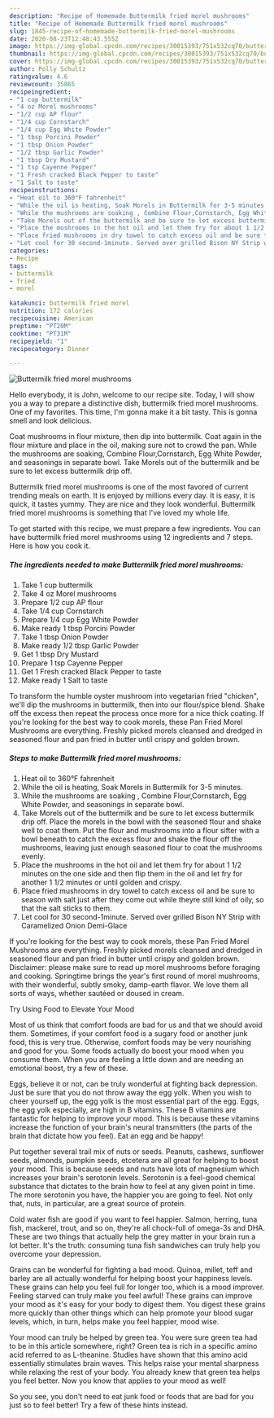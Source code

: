 ```yaml
---
description: "Recipe of Homemade Buttermilk fried morel mushrooms"
title: "Recipe of Homemade Buttermilk fried morel mushrooms"
slug: 1845-recipe-of-homemade-buttermilk-fried-morel-mushrooms
date: 2020-08-23T12:48:43.555Z
image: https://img-global.cpcdn.com/recipes/30015393/751x532cq70/buttermilk-fried-morel-mushrooms-recipe-main-photo.jpg
thumbnail: https://img-global.cpcdn.com/recipes/30015393/751x532cq70/buttermilk-fried-morel-mushrooms-recipe-main-photo.jpg
cover: https://img-global.cpcdn.com/recipes/30015393/751x532cq70/buttermilk-fried-morel-mushrooms-recipe-main-photo.jpg
author: Polly Schultz
ratingvalue: 4.6
reviewcount: 35865
recipeingredient:
- "1 cup buttermilk"
- "4 oz Morel mushrooms"
- "1/2 cup AP flour"
- "1/4 cup Cornstarch"
- "1/4 cup Egg White Powder"
- "1 tbsp Porcini Powder"
- "1 tbsp Onion Powder"
- "1/2 tbsp Garlic Powder"
- "1 tbsp Dry Mustard"
- "1 tsp Cayenne Pepper"
- "1 Fresh cracked Black Pepper to taste"
- "1 Salt to taste"
recipeinstructions:
- "Heat oil to 360°F fahrenheit"
- "While the oil is heating, Soak Morels in Buttermilk for 3-5 minutes."
- "While the mushrooms are soaking , Combine Flour,Cornstarch, Egg White Powder, and seasonings in separate bowl."
- "Take Morels out of the buttermilk and be sure to let excess buttermilk drip off. Place the morels in the bowl with the seasoned flour and shake well to coat them. Put the flour and mushrooms into a flour sifter with a bowl beneath to catch the excess flour and shake the flour off the mushrooms, leaving just enough seasoned flour to coat the mushrooms evenly."
- "Place the mushrooms in the hot oil and let them fry for about 1 1/2 minutes on the one side and then flip them in the oil and let fry for another 1 1/2 minutes or until golden and crispy."
- "Place fried mushrooms in dry towel to catch excess oil and be sure to season with salt just after they come out while theyre still kind of oily, so that the salt sticks to them."
- "Let cool for 30 second-1minute. Served over grilled Bison NY Strip with Caramelized Onion Demi-Glace"
categories:
- Recipe
tags:
- buttermilk
- fried
- morel

katakunci: buttermilk fried morel 
nutrition: 172 calories
recipecuisine: American
preptime: "PT20M"
cooktime: "PT31M"
recipeyield: "1"
recipecategory: Dinner

---
```



![Buttermilk fried morel mushrooms](https://img-global.cpcdn.com/recipes/30015393/751x532cq70/buttermilk-fried-morel-mushrooms-recipe-main-photo.jpg)

Hello everybody, it is John, welcome to our recipe site. Today, I will show you a way to prepare a distinctive dish, buttermilk fried morel mushrooms. One of my favorites. This time, I'm gonna make it a bit tasty. This is gonna smell and look delicious.

Coat mushrooms in flour mixture, then dip into buttermilk. Coat again in the flour mixture and place in the oil, making sure not to crowd the pan. While the mushrooms are soaking, Combine Flour,Cornstarch, Egg White Powder, and seasonings in separate bowl. Take Morels out of the buttermilk and be sure to let excess buttermilk drip off.

Buttermilk fried morel mushrooms is one of the most favored of current trending meals on earth. It is enjoyed by millions every day. It is easy, it is quick, it tastes yummy. They are nice and they look wonderful. Buttermilk fried morel mushrooms is something that I've loved my whole life.


To get started with this recipe, we must prepare a few ingredients. You can have buttermilk fried morel mushrooms using 12 ingredients and 7 steps. Here is how you cook it.

<!--inarticleads1-->

##### The ingredients needed to make Buttermilk fried morel mushrooms:

1. Take 1 cup buttermilk
1. Take 4 oz Morel mushrooms
1. Prepare 1/2 cup AP flour
1. Take 1/4 cup Cornstarch
1. Prepare 1/4 cup Egg White Powder
1. Make ready 1 tbsp Porcini Powder
1. Take 1 tbsp Onion Powder
1. Make ready 1/2 tbsp Garlic Powder
1. Get 1 tbsp Dry Mustard
1. Prepare 1 tsp Cayenne Pepper
1. Get 1 Fresh cracked Black Pepper to taste
1. Make ready 1 Salt to taste


To transform the humble oyster mushroom into vegetarian fried &#34;chicken&#34;, we&#39;ll dip the mushrooms in buttermilk, then into our flour/spice blend. Shake off the excess then repeat the process once more for a nice thick coating. If you&#39;re looking for the best way to cook morels, these Pan Fried Morel Mushrooms are everything. Freshly picked morels cleansed and dredged in seasoned flour and pan fried in butter until crispy and golden brown. 

<!--inarticleads2-->

##### Steps to make Buttermilk fried morel mushrooms:

1. Heat oil to 360°F fahrenheit
1. While the oil is heating, Soak Morels in Buttermilk for 3-5 minutes.
1. While the mushrooms are soaking , Combine Flour,Cornstarch, Egg White Powder, and seasonings in separate bowl.
1. Take Morels out of the buttermilk and be sure to let excess buttermilk drip off. Place the morels in the bowl with the seasoned flour and shake well to coat them. Put the flour and mushrooms into a flour sifter with a bowl beneath to catch the excess flour and shake the flour off the mushrooms, leaving just enough seasoned flour to coat the mushrooms evenly.
1. Place the mushrooms in the hot oil and let them fry for about 1 1/2 minutes on the one side and then flip them in the oil and let fry for another 1 1/2 minutes or until golden and crispy.
1. Place fried mushrooms in dry towel to catch excess oil and be sure to season with salt just after they come out while theyre still kind of oily, so that the salt sticks to them.
1. Let cool for 30 second-1minute. Served over grilled Bison NY Strip with Caramelized Onion Demi-Glace


If you&#39;re looking for the best way to cook morels, these Pan Fried Morel Mushrooms are everything. Freshly picked morels cleansed and dredged in seasoned flour and pan fried in butter until crispy and golden brown. Disclaimer: please make sure to read up morel mushrooms before foraging and cooking. Springtime brings the year&#39;s first round of morel mushrooms, with their wonderful, subtly smoky, damp-earth flavor. We love them all sorts of ways, whether sautéed or doused in cream. 

Try Using Food to Elevate Your Mood


Most of us think that comfort foods are bad for us and that we should avoid them. Sometimes, if your comfort food is a sugary food or another junk food, this is very true. Otherwise, comfort foods may be very nourishing and good for you. Some foods actually do boost your mood when you consume them. When you are feeling a little down and are needing an emotional boost, try a few of these.

Eggs, believe it or not, can be truly wonderful at fighting back depression. Just be sure that you do not throw away the egg yolk. When you wish to cheer yourself up, the egg yolk is the most essential part of the egg. Eggs, the egg yolk especially, are high in B vitamins. These B vitamins are fantastic for helping to improve your mood. This is because these vitamins increase the function of your brain's neural transmitters (the parts of the brain that dictate how you feel). Eat an egg and be happy!

Put together several trail mix of nuts or seeds. Peanuts, cashews, sunflower seeds, almonds, pumpkin seeds, etcetera are all great for helping to boost your mood. This is because seeds and nuts have lots of magnesium which increases your brain's serotonin levels. Serotonin is a feel-good chemical substance that dictates to the brain how to feel at any given point in time. The more serotonin you have, the happier you are going to feel. Not only that, nuts, in particular, are a great source of protein.

Cold water fish are good if you want to feel happier. Salmon, herring, tuna fish, mackerel, trout, and so on, they're all chock-full of omega-3s and DHA. These are two things that actually help the grey matter in your brain run a lot better. It's the truth: consuming tuna fish sandwiches can truly help you overcome your depression. 

Grains can be wonderful for fighting a bad mood. Quinoa, millet, teff and barley are all actually wonderful for helping boost your happiness levels. These grains can help you feel full for longer too, which is a mood improver. Feeling starved can truly make you feel awful! These grains can improve your mood as it's easy for your body to digest them. You digest these grains more quickly than other things which can help promote your blood sugar levels, which, in turn, helps make you feel happier, mood wise.

Your mood can truly be helped by green tea. You were sure green tea had to be in this article somewhere, right? Green tea is rich in a specific amino acid referred to as L-theanine. Studies have shown that this amino acid essentially stimulates brain waves. This helps raise your mental sharpness while relaxing the rest of your body. You already knew that green tea helps you feel better. Now you know that applies to your mood as well!

So you see, you don't need to eat junk food or foods that are bad for you just so to feel better! Try  a few  of  these  hints  instead.

